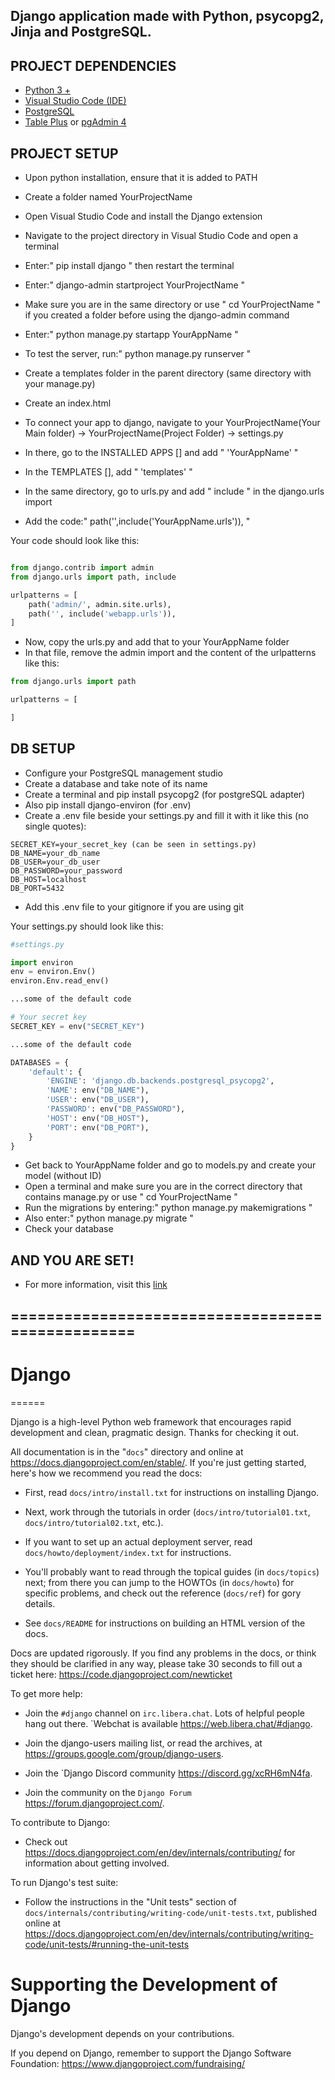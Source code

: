 ## Django application made with Python, psycopg2, Jinja and PostgreSQL.

## PROJECT DEPENDENCIES
- [Python 3 +](https://www.python.org/downloads/)
- [Visual Studio Code (IDE)](https://visualstudio.microsoft.com/)
- [PostgreSQL](https://www.enterprisedb.com/downloads/postgres-postgresql-downloads)
- [Table Plus](https://tableplus.com/windows) or [pgAdmin 4](https://www.pgadmin.org/download/pgadmin-4-windows/)

## PROJECT SETUP
- Upon python installation, ensure that it is added to PATH
- Create a folder named YourProjectName
- Open Visual Studio Code and install the Django extension
- Navigate to the project directory in Visual Studio Code and open a terminal
- Enter:" pip install django " then restart the terminal
- Enter:" django-admin startproject YourProjectName "
- Make sure you are in the same directory or use " cd YourProjectName " if you created a folder before using the django-admin command
- Enter:" python manage.py startapp YourAppName "
- To test the server, run:" python manage.py runserver "
- Create a templates folder in the parent directory (same directory with your manage.py)
- Create an index.html

- To connect your app to django, navigate to your YourProjectName(Your Main folder) -> YourProjectName(Project Folder) -> settings.py
- In there, go to the INSTALLED APPS [] and add " 'YourAppName' "
- In the TEMPLATES [], add " 'templates' "

- In the same directory, go to urls.py and add " include " in the django.urls import
- Add the code:" path('',include('YourAppName.urls')), "

Your code should look like this:
```python

from django.contrib import admin
from django.urls import path, include

urlpatterns = [
    path('admin/', admin.site.urls),
    path('', include('webapp.urls')),
]
```

- Now, copy the urls.py and add that to your YourAppName folder
- In that file, remove the admin import and the content of the urlpatterns like this:

```python
from django.urls import path

urlpatterns = [

]
```

## DB SETUP
- Configure your PostgreSQL management studio
- Create a database and take note of its name
- Create a terminal and pip install psycopg2 (for postgreSQL adapter)
- Also pip install django-environ (for .env)
- Create a .env file beside your settings.py and fill it with it like this (no single quotes):

```
SECRET_KEY=your_secret_key (can be seen in settings.py)
DB_NAME=your_db_name
DB_USER=your_db_user
DB_PASSWORD=your_password
DB_HOST=localhost
DB_PORT=5432
```
- Add this .env file to your gitignore if you are using git

Your settings.py should look like this:

```python
#settings.py

import environ
env = environ.Env()
environ.Env.read_env()

...some of the default code

# Your secret key
SECRET_KEY = env("SECRET_KEY")

...some of the default code

DATABASES = {
    'default': {
        'ENGINE': 'django.db.backends.postgresql_psycopg2',
        'NAME': env("DB_NAME"),
        'USER': env("DB_USER"),
        'PASSWORD': env("DB_PASSWORD"),
        'HOST': env("DB_HOST"),
        'PORT': env("DB_PORT"),
    }
}
```

- Get back to YourAppName folder and go to models.py and create your model (without ID)
- Open a terminal and make sure you are in the correct directory that contains manage.py or use " cd YourProjectName "
- Run the migrations by entering:" python manage.py makemigrations "
- Also enter:" python manage.py migrate "
- Check your database

## AND YOU ARE SET!
- For more information, visit this [link](https://stackpython.medium.com/how-to-start-django-project-with-a-database-postgresql-aaa1d74659d8)

## =================================================

# Django
======

Django is a high-level Python web framework that encourages rapid development
and clean, pragmatic design. Thanks for checking it out.

All documentation is in the "``docs``" directory and online at
https://docs.djangoproject.com/en/stable/. If you're just getting started,
here's how we recommend you read the docs:

* First, read ``docs/intro/install.txt`` for instructions on installing Django.

* Next, work through the tutorials in order (``docs/intro/tutorial01.txt``,
  ``docs/intro/tutorial02.txt``, etc.).

* If you want to set up an actual deployment server, read
  ``docs/howto/deployment/index.txt`` for instructions.

* You'll probably want to read through the topical guides (in ``docs/topics``)
  next; from there you can jump to the HOWTOs (in ``docs/howto``) for specific
  problems, and check out the reference (``docs/ref``) for gory details.

* See ``docs/README`` for instructions on building an HTML version of the docs.

Docs are updated rigorously. If you find any problems in the docs, or think
they should be clarified in any way, please take 30 seconds to fill out a
ticket here: https://code.djangoproject.com/newticket

To get more help:

* Join the ``#django`` channel on ``irc.libera.chat``. Lots of helpful people
  hang out there. `Webchat is available https://web.libera.chat/#django.

* Join the django-users mailing list, or read the archives, at
  https://groups.google.com/group/django-users.

* Join the `Django Discord community https://discord.gg/xcRH6mN4fa.

* Join the community on the `Django Forum` https://forum.djangoproject.com/.

To contribute to Django:

* Check out https://docs.djangoproject.com/en/dev/internals/contributing/ for
  information about getting involved.

To run Django's test suite:

* Follow the instructions in the "Unit tests" section of
  ``docs/internals/contributing/writing-code/unit-tests.txt``, published online at
  https://docs.djangoproject.com/en/dev/internals/contributing/writing-code/unit-tests/#running-the-unit-tests

Supporting the Development of Django
====================================

Django's development depends on your contributions.

If you depend on Django, remember to support the Django Software Foundation: https://www.djangoproject.com/fundraising/


